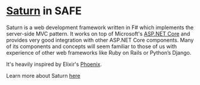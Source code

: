# [Saturn](https://saturnframework.github.io/docs/) in SAFE

Saturn is a web development framework written in F# which implements the server-side MVC pattern. It works on top of Microsoft's [ASP.NET Core](https://www.asp.net/core/overview/aspnet-vnext) and provides very good integration with other ASP.NET Core components. 
Many of its components and concepts will seem familiar to those of us with experience of other web frameworks like Ruby on Rails or Python’s Django.

It's heavily inspired by Elixir's [Phoenix](http://phoenixframework.org/).

Learn more about Saturn [here](https://saturnframework.github.io/docs/)

#